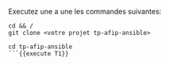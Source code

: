 Executez une a une les commandes suivantes: 

```shell
cd && /
git clone <votre projet tp-afip-ansible> 
```

```
cd tp-afip-ansible 
```{{execute T1}}




 